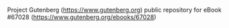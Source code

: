 Project Gutenberg (https://www.gutenberg.org) public repository for eBook #67028 (https://www.gutenberg.org/ebooks/67028)
